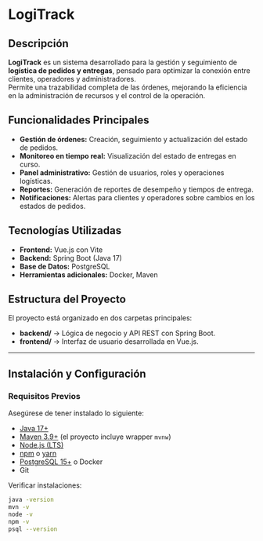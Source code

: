 # LogiTrack

## Descripción
**LogiTrack** es un sistema desarrollado para la gestión y seguimiento de **logística de pedidos y entregas**, pensado para optimizar la conexión entre clientes, operadores y administradores.  
Permite una trazabilidad completa de las órdenes, mejorando la eficiencia en la administración de recursos y el control de la operación.

## Funcionalidades Principales
- **Gestión de órdenes:** Creación, seguimiento y actualización del estado de pedidos.  
- **Monitoreo en tiempo real:** Visualización del estado de entregas en curso.  
- **Panel administrativo:** Gestión de usuarios, roles y operaciones logísticas.  
- **Reportes:** Generación de reportes de desempeño y tiempos de entrega.  
- **Notificaciones:** Alertas para clientes y operadores sobre cambios en los estados de pedidos.  

## Tecnologías Utilizadas
- **Frontend:** Vue.js con Vite  
- **Backend:** Spring Boot (Java 17)  
- **Base de Datos:** PostgreSQL  
- **Herramientas adicionales:** Docker, Maven  

## Estructura del Proyecto
El proyecto está organizado en dos carpetas principales:
- **backend/** → Lógica de negocio y API REST con Spring Boot.  
- **frontend/** → Interfaz de usuario desarrollada en Vue.js.  

---

## Instalación y Configuración

### Requisitos Previos
Asegúrese de tener instalado lo siguiente:

- [Java 17+](https://adoptium.net/)  
- [Maven 3.9+](https://maven.apache.org/) (el proyecto incluye wrapper `mvnw`)  
- [Node.js (LTS)](https://nodejs.org/)  
- [npm](https://www.npmjs.com/) o [yarn](https://yarnpkg.com/)  
- [PostgreSQL 15+](https://www.postgresql.org/download/) o Docker  
- Git  

Verificar instalaciones:
```sh
java -version
mvn -v
node -v
npm -v
psql --version


